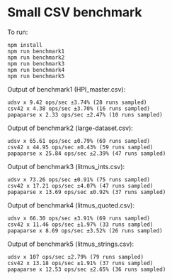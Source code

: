 # Small CSV benchmark

To run:

```
npm install
npm run benchmark1
npm run benchmark2
npm run benchmark3
npm run benchmark4
npm run benchmark5
```

Output of benchmark1 (HPI_master.csv):

```
udsv x 9.42 ops/sec ±3.74% (28 runs sampled)
csv42 x 4.38 ops/sec ±3.70% (16 runs sampled)
papaparse x 2.33 ops/sec ±2.47% (10 runs sampled)
```

Output of benchmark2 (large-dataset.csv):

```
udsv x 65.61 ops/sec ±0.79% (69 runs sampled)
csv42 x 44.95 ops/sec ±0.43% (59 runs sampled)
papaparse x 25.84 ops/sec ±2.39% (47 runs sampled)
```

Output of benchmark3 (litmus_ints.csv):

```
udsv x 73.26 ops/sec ±0.91% (75 runs sampled)
csv42 x 17.21 ops/sec ±4.07% (47 runs sampled)
papaparse x 13.69 ops/sec ±0.92% (37 runs sampled)
```

Output of benchmark4 (litmus_quoted.csv):

```
udsv x 66.30 ops/sec ±3.91% (69 runs sampled)
csv42 x 11.46 ops/sec ±1.97% (33 runs sampled)
papaparse x 8.69 ops/sec ±3.52% (26 runs sampled)
```

Output of benchmark5 (litmus_strings.csv):

```
udsv x 107 ops/sec ±2.79% (79 runs sampled)
csv42 x 13.18 ops/sec ±1.91% (37 runs sampled)
papaparse x 12.53 ops/sec ±2.65% (36 runs sampled)
```
